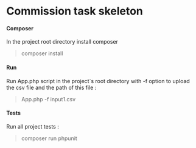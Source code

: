 #  Commission task skeleton

#### Composer

In the project root directory install composer

> composer install

#### Run

Run App.php script in the project`s root directory with -f option to upload the csv file and the path of this file :

> App.php -f input1.csv 

#### Tests

Run all project tests :

> composer run phpunit
